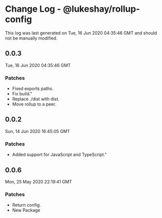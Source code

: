# Change Log - @lukeshay/rollup-config

This log was last generated on Tue, 16 Jun 2020 04:35:46 GMT and should not be manually modified.

## 0.0.3
Tue, 16 Jun 2020 04:35:46 GMT

### Patches

- Fixed exports paths.
- Fix build."
- Replace ./dist with dist.
- Move rollup to a peer.

## 0.0.2
Sun, 14 Jun 2020 16:45:05 GMT

### Patches

- Added support for JavaScript and TypeScript."

## 0.0.6
Mon, 25 May 2020 22:19:41 GMT

### Patches

- Return config.
- New Package

